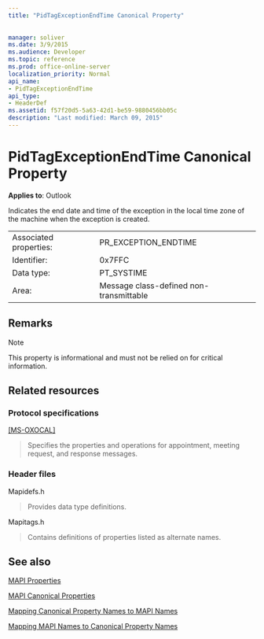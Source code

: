 ```yaml
---
title: "PidTagExceptionEndTime Canonical Property"
 
 
manager: soliver
ms.date: 3/9/2015
ms.audience: Developer
ms.topic: reference
ms.prod: office-online-server
localization_priority: Normal
api_name:
- PidTagExceptionEndTime
api_type:
- HeaderDef
ms.assetid: f57f20d5-5a63-42d1-be59-9880456bb05c
description: "Last modified: March 09, 2015"
---
```


# PidTagExceptionEndTime Canonical Property

  
  
**Applies to**: Outlook 
  
Indicates the end date and time of the exception in the local time zone of the machine when the exception is created.
  
|||
|:-----|:-----|
|Associated properties:  <br/> |PR_EXCEPTION_ENDTIME  <br/> |
|Identifier:  <br/> |0x7FFC  <br/> |
|Data type:  <br/> |PT_SYSTIME  <br/> |
|Area:  <br/> |Message class-defined non-transmittable  <br/> |
   
## Remarks

> [!NOTE]
> This property is informational and must not be relied on for critical information. 
  
## Related resources

### Protocol specifications

[[MS-OXOCAL]](http://msdn.microsoft.com/library/09861fde-c8e4-4028-9346-e7c214cfdba1%28Office.15%29.aspx)
  
> Specifies the properties and operations for appointment, meeting request, and response messages.
    
### Header files

Mapidefs.h
  
> Provides data type definitions.
    
Mapitags.h
  
> Contains definitions of properties listed as alternate names.
    
## See also



[MAPI Properties](mapi-properties.md)
  
[MAPI Canonical Properties](mapi-canonical-properties.md)
  
[Mapping Canonical Property Names to MAPI Names](mapping-canonical-property-names-to-mapi-names.md)
  
[Mapping MAPI Names to Canonical Property Names](mapping-mapi-names-to-canonical-property-names.md)

